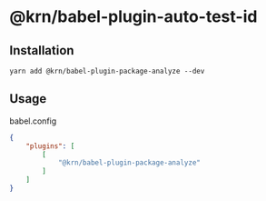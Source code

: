 # @krn/babel-plugin-auto-test-id

## Installation

```shell
yarn add @krn/babel-plugin-package-analyze --dev
```

## Usage

babel.config

```json
{
    "plugins": [
        [
            "@krn/babel-plugin-package-analyze"
        ]
    ]
}
```
